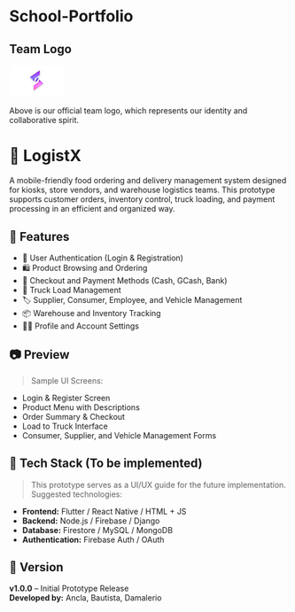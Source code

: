 # School-Portfolio

## Team Logo

<img src="Team-Logo.png" width="100" alt="Subong Solutions Logo"><br>

Above is our official team logo, which represents our identity and collaborative spirit.

# 🛒 LogistX

A mobile-friendly food ordering and delivery management system designed for kiosks, store vendors, and warehouse logistics teams. This prototype supports customer orders, inventory control, truck loading, and payment processing in an efficient and organized way.

## 📌 Features

- 👤 User Authentication (Login & Registration)
- 🛍️ Product Browsing and Ordering
- 🧾 Checkout and Payment Methods (Cash, GCash, Bank)
- 🚚 Truck Load Management
- 🏷️ Supplier, Consumer, Employee, and Vehicle Management
- 📦 Warehouse and Inventory Tracking
- 🧑‍💼 Profile and Account Settings

## 📷 Preview

> Sample UI Screens:
- Login & Register Screen  
- Product Menu with Descriptions  
- Order Summary & Checkout  
- Load to Truck Interface  
- Consumer, Supplier, and Vehicle Management Forms  

## 🚧 Tech Stack (To be implemented)

> This prototype serves as a UI/UX guide for the future implementation. Suggested technologies:
- **Frontend:** Flutter / React Native / HTML + JS
- **Backend:** Node.js / Firebase / Django
- **Database:** Firestore / MySQL / MongoDB
- **Authentication:** Firebase Auth / OAuth

## 📄 Version

**v1.0.0** – Initial Prototype Release  
**Developed by:** Ancla, Bautista, Damalerio